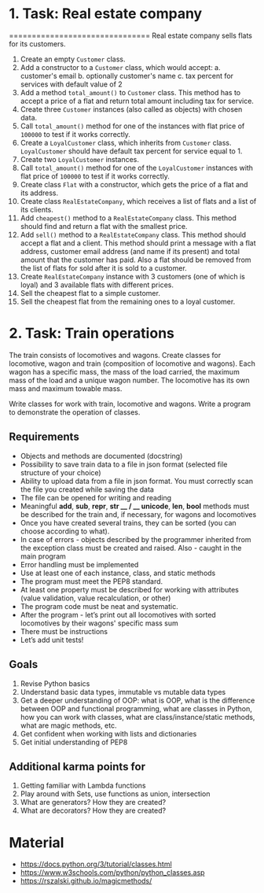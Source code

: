 # 1. Task: Real estate company
===============================
Real estate company sells flats for its customers.
1. Create an empty `Customer` class.
2. Add a constructor to a `Customer` class, which would accept:
    a. customer's email
    b. optionally customer's name
    c. tax percent for services with default value of 2
3. Add a method `total_amount()` to `Customer` class. This method has to accept a price of a flat and return total amount including tax for service.
4. Create three `Customer` instances (also called as objects) with chosen data.
5. Call `total_amount()` method for one of the instances with flat price of `100000` to test if it works correctly.
6. Create a `LoyalCustomer` class, which inherits from `Customer` class. `LoyalCustomer` should have default tax percent for service equal to 1.
7. Create two `LoyalCustomer` instances.
8. Call `total_amount()` method for one of the `LoyalCustomer` instances with flat price of `100000` to test if it works correctly.
9. Create class `Flat` with a constructor, which gets the price of a flat and its address.
10. Create class `RealEstateCompany`, which receives a list of flats and a list of its clients.
11. Add `cheapest()` method to a `RealEstateCompany` class. This method should find and return a flat with the smallest price.
12. Add `sell()` method to a `RealEstateCompany` class. This method should accept a flat and a client. This method should print a 
message with a flat address, customer email address (and name if its present) and total amount that the customer has paid.
Also a flat should be removed from the list of flats for sold after it is sold to a customer.
11. Create `RealEstateCompany` instance with 3 customers (one of which is loyal) and 3 available flats with different prices.
12. Sell the cheapest flat to a simple customer.
13. Sell the cheapest flat from the remaining ones to a loyal customer.


# 2. Task: Train operations
The train consists of locomotives and wagons. Create classes for locomotive, wagon and train (composition of locomotive and wagons).
Each wagon has a specific mass, the mass of the load carried, the maximum mass of the load and a unique wagon number. The locomotive has its own mass and maximum towable mass.

Write classes for work with train, locomotive and wagons. Write a program to demonstrate the operation of classes.

## Requirements
- Objects and methods are documented (docstring)
- Possibility to save train data to a file in json format (selected file structure of your choice)
- Ability to upload data from a file in json format. You must correctly scan the file you created while saving the data
- The file can be opened for writing and reading
- Meaningful __add__, __sub__, __repr__, __str __ / __ unicode__, __len__, __bool__ methods must be described for the train and, if necessary, for wagons and locomotives
- Once you have created several trains, they can be sorted (you can choose according to what).
- In case of errors - objects described by the programmer inherited from the exception class must be created and raised. Also - caught in the main program
- Error handling must be implemented
- Use at least one of each instance, class, and static methods
- The program must meet the PEP8 standard.
- At least one property must be described for working with attributes (value validation, value recalculation, or other)
- The program code must be neat and systematic.
- After the program - let’s print out all locomotives with sorted locomotives by their wagons' specific mass sum
- There must be instructions
- Let’s add unit tests!

## Goals
1. Revise Python basics
2. Understand basic data types, immutable vs mutable data types
3. Get a deeper understanding of OOP: what is OOP, what is the difference between OOP and functional programming, what are classes in Python, how you can work with classes, what are class/instance/static methods, what are magic methods, etc.
4. Get confident when working with lists and dictionaries
5. Get initial understanding of PEP8

## Additional karma points for
1. Getting familiar with Lambda functions
2. Play around with Sets, use functions as union, intersection
3. What are generators? How they are created?
4. What are decorators? How they are created?

# Material
- https://docs.python.org/3/tutorial/classes.html
- https://www.w3schools.com/python/python_classes.asp
- https://rszalski.github.io/magicmethods/


